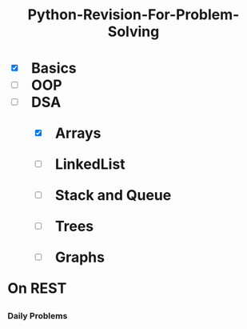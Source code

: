<h1 align="center" > Python-Revision-For-Problem-Solving <h1>

 - [x] Basics
 - [ ] OOP
 - [ ] DSA
   - [x] Arrays
   - [ ] LinkedList
   - [ ] Stack and Queue
   - [ ] Trees 
   - [ ] Graphs

 
  
On REST 

### Daily Problems
  
